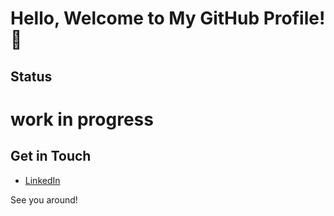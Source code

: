 # Hello, Welcome to My GitHub Profile! 👋

## Status
# work in progress 

## Get in Touch
- [LinkedIn](https://www.linkedin.com/in/mehmet-emin-kaya-974390242/)

See you around! 
